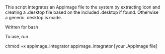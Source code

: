 This script integrates an AppImage file to the system by extracting icon and creating a .desktop file based on the included .desktop if found. Otherwise a generic .desktop is made.

Written for bash

To use, run

chmod +x appimage_integrator
appimage_integrator [your .AppImage file]
